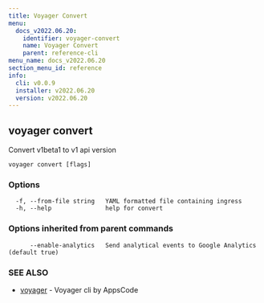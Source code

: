 ```yaml
---
title: Voyager Convert
menu:
  docs_v2022.06.20:
    identifier: voyager-convert
    name: Voyager Convert
    parent: reference-cli
menu_name: docs_v2022.06.20
section_menu_id: reference
info:
  cli: v0.0.9
  installer: v2022.06.20
  version: v2022.06.20
---
```


## voyager convert

Convert v1beta1 to v1 api version

```
voyager convert [flags]
```

### Options

```
  -f, --from-file string   YAML formatted file containing ingress
  -h, --help               help for convert
```

### Options inherited from parent commands

```
      --enable-analytics   Send analytical events to Google Analytics (default true)
```

### SEE ALSO

* [voyager](/docs/v2022.06.20/reference/cli/voyager)	 - Voyager cli by AppsCode

